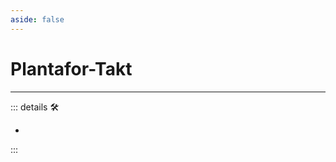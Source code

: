 ```yaml
---
aside: false
---
```

# Plantafor-Takt

---

<!-- =================================================== -->
<!-- =================================================== -->
<!-- =================================================== -->
<!-- =================================================== -->
<!-- =================================================== -->
::: details 🛠

-

:::
